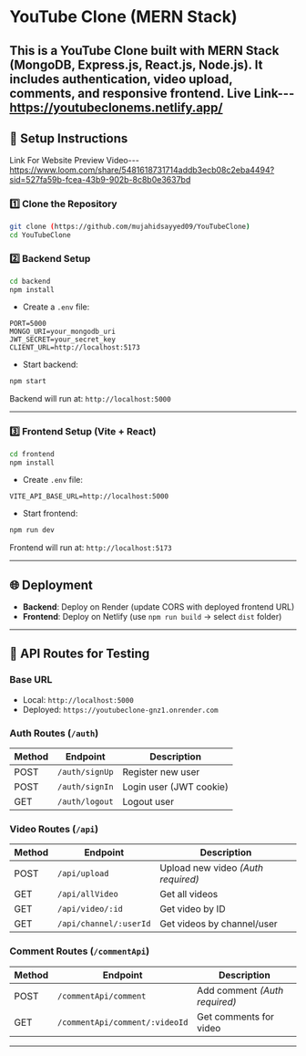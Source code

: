 # YouTube Clone (MERN Stack)

This is a **YouTube Clone** built with **MERN Stack** (MongoDB, Express.js, React.js, Node.js). It includes **authentication, video upload, comments, and responsive frontend**.
Live Link---https://youtubeclonems.netlify.app/
---

## 🚀 **Setup Instructions**
Link For Website Preview Video---https://www.loom.com/share/5481618731714addb3ecb08c2eba4494?sid=527fa59b-fcea-43b9-902b-8c8b0e3637bd

### **1️⃣ Clone the Repository**

```bash
git clone (https://github.com/mujahidsayyed09/YouTubeClone)
cd YouTubeClone
```

### **2️⃣ Backend Setup**

```bash
cd backend
npm install
```

* Create a `.env` file:

```env
PORT=5000
MONGO_URI=your_mongodb_uri
JWT_SECRET=your_secret_key
CLIENT_URL=http://localhost:5173
```

* Start backend:

```bash
npm start
```

Backend will run at: `http://localhost:5000`

---

### **3️⃣ Frontend Setup (Vite + React)**

```bash
cd frontend
npm install
```

* Create `.env` file:

```env
VITE_API_BASE_URL=http://localhost:5000
```

* Start frontend:

```bash
npm run dev
```

Frontend will run at: `http://localhost:5173`

---

## 🌐 **Deployment**

* **Backend**: Deploy on Render (update CORS with deployed frontend URL)
* **Frontend**: Deploy on Netlify (use `npm run build` → select `dist` folder)

---

## 📌 **API Routes for Testing**

### **Base URL**

* Local: `http://localhost:5000`
* Deployed: `https://youtubeclone-gnz1.onrender.com`

### **Auth Routes** (`/auth`)

| Method | Endpoint       | Description             |
| ------ | -------------- | ----------------------- |
| POST   | `/auth/signUp` | Register new user       |
| POST   | `/auth/signIn` | Login user (JWT cookie) |
| GET    | `/auth/logout` | Logout user             |

### **Video Routes** (`/api`)

| Method | Endpoint               | Description                        |
| ------ | ---------------------- | ---------------------------------- |
| POST   | `/api/upload`          | Upload new video *(Auth required)* |
| GET    | `/api/allVideo`        | Get all videos                     |
| GET    | `/api/video/:id`       | Get video by ID                    |
| GET    | `/api/channel/:userId` | Get videos by channel/user         |

### **Comment Routes** (`/commentApi`)

| Method | Endpoint                       | Description                   |
| ------ | ------------------------------ | ----------------------------- |
| POST   | `/commentApi/comment`          | Add comment *(Auth required)* |
| GET    | `/commentApi/comment/:videoId` | Get comments for video        |

---

